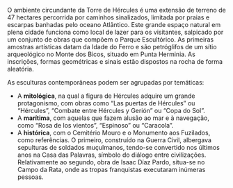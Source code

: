O ambiente circundante da Torre de Hércules é uma extensão de terreno de 47 hectares percorrida por caminhos sinalizados, limitada por praias e escarpas banhadas pelo oceano Atlântico. Este grande espaço natural em plena cidade funciona como local de lazer para os visitantes, salpicado por um conjunto de obras que compõem o Parque Escultórico. As primeiras amostras artísticas datam da Idade do Ferro e são petróglifos de um sítio arqueológico no Monte dos Bicos, situado em Punta Herminia. As inscrições, formas geométricas e sinais estão dispostos na rocha de forma aleatória.

As esculturas contemporâneas podem ser agrupadas por temáticas:

* A **mitológica**, na qual a figura de Hércules adquire um grande protagonismo, com obras como “Las puertas de Hércules” ou “Hércules”, “Combate entre Hércules y Gerión” ou “Copa do Sol”.
* A **marítima**, com aquelas que fazem alusão ao mar e à navegação, como “Rosa de los vientos”, “Espinoso” ou “Caracola”.
* A **histórica**, com o Cemitério Mouro e o Monumento aos Fuzilados, como referências. O primeiro, construído na Guerra Civil, albergava sepulturas de soldados muçulmanos, tendo-se convertido nos últimos anos na Casa das Palavras, símbolo do diálogo entre civilizações. Relativamente ao segundo, obra de Isaac Díaz Pardo, situa-se no Campo da Rata, onde as tropas franquistas executaram inúmeras pessoas.